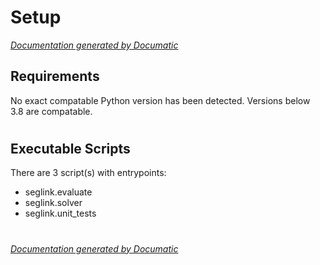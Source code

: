 # Setup

[_Documentation generated by Documatic_](https://www.documatic.com)

<!---Documatic-section-Requirements-start--->
## Requirements

No exact compatable Python version has been detected.
Versions below 3.8 are compatable.

# #
<!---Documatic-section-Requirements-end--->

<!---Documatic-section-Executable Scripts-start--->
## Executable Scripts

There are 3 script(s) with entrypoints:
* seglink.evaluate
* seglink.solver
* seglink.unit_tests

# #
<!---Documatic-section-Executable Scripts-end--->

[_Documentation generated by Documatic_](https://www.documatic.com)